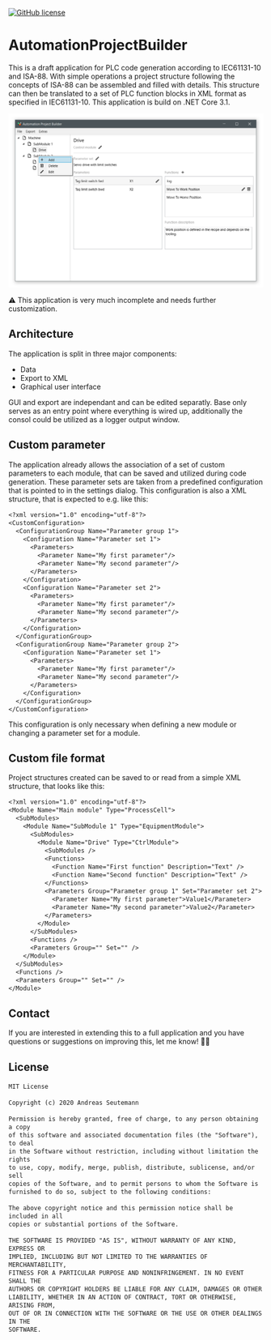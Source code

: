 [![GitHub license](https://img.shields.io/badge/License-MIT-blue.svg)](LICENSE)

# AutomationProjectBuilder
This is a draft application for PLC code generation according to IEC61131-10 and ISA-88. With simple operations a project structure following the concepts of ISA-88 can be assembled and filled with details. This structure can then be translated to a set of PLC function blocks in XML format as specified in IEC61131-10. This application is build on .NET Core 3.1.

![](ApplicationOverview.jpg)

:warning: This application is very much incomplete and needs further customization.

## Architecture
The application is split in three major components:

* Data
* Export to XML
* Graphical user interface

GUI and export are independant and can be edited separatly. Base only serves as an entry point where everything is wired up, additionally the consol could be utilized as a logger output window.

## Custom parameter
The application already allows the association of a set of custom parameters to each module, that can be saved and utilized during code generation. These parameter sets are taken from a predefined configuration that is pointed to in the settings dialog. This configuration is also a XML structure, that is expected to e.g. like this:

```
<?xml version="1.0" encoding="utf-8"?>
<CustomConfiguration>
  <ConfigurationGroup Name="Parameter group 1">
    <Configuration Name="Parameter set 1">
      <Parameters>
        <Parameter Name="My first parameter"/>
        <Parameter Name="My second parameter"/>
      </Parameters>
    </Configuration>
    <Configuration Name="Parameter set 2">
      <Parameters>
        <Parameter Name="My first parameter"/>
        <Parameter Name="My second parameter"/>
      </Parameters>
    </Configuration>
  </ConfigurationGroup>
  <ConfigurationGroup Name="Parameter group 2">
    <Configuration Name="Parameter set 1">
      <Parameters>
        <Parameter Name="My first parameter"/>
        <Parameter Name="My second parameter"/>
      </Parameters>
    </Configuration>
  </ConfigurationGroup>
</CustomConfiguration>
```

This configuration is only necessary when defining a new module or changing a parameter set for a module.

## Custom file format
Project structures created can be saved to or read from a simple XML structure, that looks like this:

```
<?xml version="1.0" encoding="utf-8"?>
<Module Name="Main module" Type="ProcessCell">
  <SubModules>
    <Module Name="SubModule 1" Type="EquipmentModule">
      <SubModules>
        <Module Name="Drive" Type="CtrlModule">
          <SubModules />
          <Functions>
            <Function Name="First function" Description="Text" />
            <Function Name="Second function" Description="Text" />
          </Functions>
          <Parameters Group="Parameter group 1" Set="Parameter set 2">
            <Parameter Name="My first parameter">Value1</Parameter>
            <Parameter Name="My second parameter">Value2</Parameter>
          </Parameters>
        </Module>
      </SubModules>
      <Functions />
      <Parameters Group="" Set="" />
    </Module>
  </SubModules>
  <Functions />
  <Parameters Group="" Set="" />
</Module>
```

## Contact
If you are interested in extending this to a full application and you have questions or suggestions on improving this, let me know! :man_cartwheeling:

## License
```
MIT License

Copyright (c) 2020 Andreas Seutemann

Permission is hereby granted, free of charge, to any person obtaining a copy
of this software and associated documentation files (the "Software"), to deal
in the Software without restriction, including without limitation the rights
to use, copy, modify, merge, publish, distribute, sublicense, and/or sell
copies of the Software, and to permit persons to whom the Software is
furnished to do so, subject to the following conditions:

The above copyright notice and this permission notice shall be included in all
copies or substantial portions of the Software.

THE SOFTWARE IS PROVIDED "AS IS", WITHOUT WARRANTY OF ANY KIND, EXPRESS OR
IMPLIED, INCLUDING BUT NOT LIMITED TO THE WARRANTIES OF MERCHANTABILITY,
FITNESS FOR A PARTICULAR PURPOSE AND NONINFRINGEMENT. IN NO EVENT SHALL THE
AUTHORS OR COPYRIGHT HOLDERS BE LIABLE FOR ANY CLAIM, DAMAGES OR OTHER
LIABILITY, WHETHER IN AN ACTION OF CONTRACT, TORT OR OTHERWISE, ARISING FROM,
OUT OF OR IN CONNECTION WITH THE SOFTWARE OR THE USE OR OTHER DEALINGS IN THE
SOFTWARE.
```
